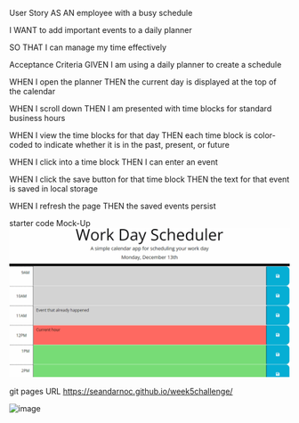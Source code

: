 User Story
AS AN employee with a busy schedule

I WANT to add important events to a daily planner

SO THAT I can manage my time effectively



Acceptance Criteria
GIVEN I am using a daily planner to create a schedule

WHEN I open the planner
THEN the current day is displayed at the top of the calendar

WHEN I scroll down
THEN I am presented with time blocks for standard business hours

WHEN I view the time blocks for that day
THEN each time block is color-coded to indicate whether it is in the past, present, or future

WHEN I click into a time block
THEN I can enter an event

WHEN I click the save button for that time block
THEN the text for that event is saved in local storage

WHEN I refresh the page
THEN the saved events persist


starter code Mock-Up
![start code mock-up](images\05-third-party-apis-homework-demo.gif)

git pages URL https://seandarnoc.github.io/week5challenge/

![image](https://user-images.githubusercontent.com/102472990/187103680-2d48a232-b253-4d46-8653-1db36fab8845.png)
